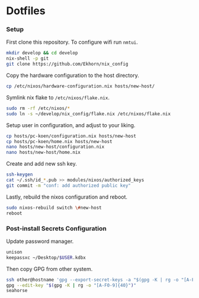 # Dotfiles

### Setup

First clone this repository. To configure wifi run `nmtui`.

```sh
mkdir develop && cd develop
nix-shell -p git
git clone https://github.com/Ekhorn/nix_config
```

Copy the hardware configuration to the host directory.

```sh
cp /etc/nixos/hardware-configuration.nix hosts/new-host/
```

Symlink nix flake to `/etc/nixos/flake.nix`.

```sh
sudo rm -rf /etc/nixos/*
sudo ln -s ~/develop/nix_config/flake.nix /etc/nixos/flake.nix
```

Setup user in configuration, and adjust to your liking.

```sh
cp hosts/pc-koen/configuration.nix hosts/new-host
cp hosts/pc-koen/home.nix hosts/new-host
nano hosts/new-host/configuration.nix
nano hosts/new-host/home.nix
```

Create and add new ssh key.

```sh
ssh-keygen
cat ~/.ssh/id_*.pub >> modules/nixos/authorized_keys
git commit -m "conf: add authorized public key"
```

Lastly, rebuild the nixos configuration and reboot.

```sh
sudo nixos-rebuild switch \#new-host
reboot
```

### Post-install Secrets Configuration

Update password manager.

```sh
unison
keepassxc ~/Desktop/$USER.kdbx
```

Then copy GPG from other system.

```sh
ssh other@hostname 'gpg --export-secret-keys -a "$(gpg -K | rg -o "[A-F0-9]{40}")"' | gpg --import
gpg --edit-key "$(gpg -K | rg -o "[A-F0-9]{40}")"
seahorse
```

